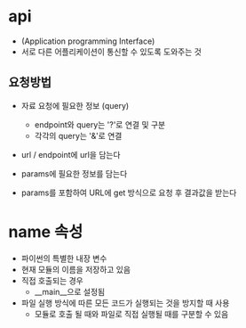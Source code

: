 # api 
- (Application programming Interface)
- 서로 다른 어플리케이션이 통신할 수 있도록 도와주는 것


## 요청방법
- 자료 요청에 필요한 정보 (query)
  - endpoint와 query는 '?'로 연결 및 구분
  - 각각의 query는 '&'로 연결

- url / endpoint에 url을 담는다
- params에 필요한 정보를 담는다
- params를 포함하여 URL에 get 방식으로 요청 후 결과값을 받는다



# __name__ 속성
- 파이썬의 특별한 내장 변수
- 현재 모듈의 이름을 저장하고 있음
- 직접 호출되는 경우
  - __main__으로 설정됨
- 파일 실행 방식에 따른 모든 코드가 실행되는 것을 방지할 때 사용
  - 모듈로 호출 될 때와 파일로 직접 실행될 때를 구분할 수 있음

